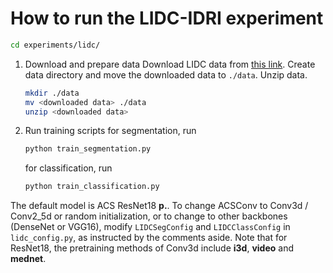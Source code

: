 
# How to run the LIDC-IDRI experiment

```bash
cd experiments/lidc/
```

1. Download and prepare data
   Download LIDC data from [this link](https://drive.google.com/file/d/1gaMYsgTj0rmnPYGsAFpnB20rWbW-NOll/view?usp=sharing).
   Create data directory and move the downloaded data to ``./data``.
   Unzip data.

   ```bash
   mkdir ./data
   mv <downloaded data> ./data
   unzip <downloaded data>
   ```

2. Run training scripts
    for segmentation, run

    ```bash
    python train_segmentation.py
    ```

    for classification, run

    ```bash
    python train_classification.py
    ```

The default model is ACS ResNet18 **p.**. To change ACSConv to Conv3d / Conv2_5d or random initialization, or to change to other backbones (DenseNet or VGG16), modify ```LIDCSegConfig``` and ```LIDCClassConfig``` in ```lidc_config.py```, as instructed by the comments aside. Note that for ResNet18, the pretraining methods of Conv3d include **i3d**, **video** and **mednet**.

